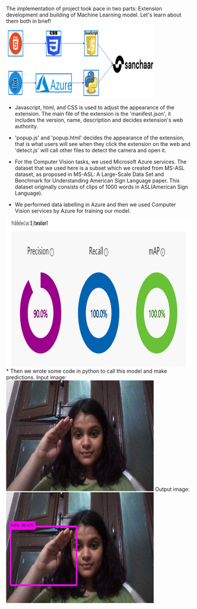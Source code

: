 The implementation of project took pace in two parts: Extension development and building of Machine Learning model. Let's learn about them both in brief!
<img src="https://github.com/vanshu25/Sanchaar/blob/main/MLmodel/sanchaar_flow.png" width="400" height="200" />


* Javascript, html, and CSS is used to adjust the appearance of the extension. The main file of the extension is the 'manifest.json', it includes the version, name, description and decides extension's web authority.
* 'popup.js' and 'popup.html' decides the appearance of the extension, that is what users will see when they click the extension on the web and 'detect.js' will call other files to detect the camera and open it.


* For the Computer Vision tasks, we used Microsoft Azure services. The dataset that we used here is a subset which we created from MS-ASL dataset, as proposed in MS-ASL: A Large-Scale Data Set and Benchmark for Understanding American Sign Language paper. This dataset originally consists of clips of 1000 words in ASL(American Sign Language). 
* We performed data labelling in Azure and then we used Computer Vision services by Azure for training our model.
<img src="https://github.com/vanshu25/Sanchaar/blob/main/MLmodel/Screenshot%20(621).png" width="600" height="400" />
* Then we wrote some code in python to call this model and make predictions.
Input image:
<img src="https://github.com/vanshu25/Sanchaar/blob/main/MLmodel/hello.jpg" width="400" height="300" />
Output image:
<img src="https://github.com/vanshu25/Sanchaar/blob/main/MLmodel/output_hello.jpg" width="400" height="300" />
 


